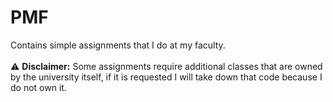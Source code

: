 # PMF
Contains simple assignments that I do at my faculty.
<br/><br/>:warning: **Disclaimer:** Some assignments require additional classes that are owned by the university itself, if it is requested I will take down that code because I do not own it.
